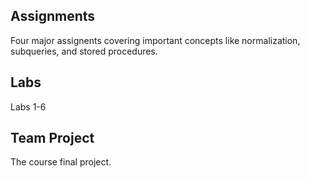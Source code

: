 ## Assignments
Four major assignents covering important concepts like normalization, subqueries, and stored procedures.


## Labs
Labs 1-6



## Team Project
The course final project.
